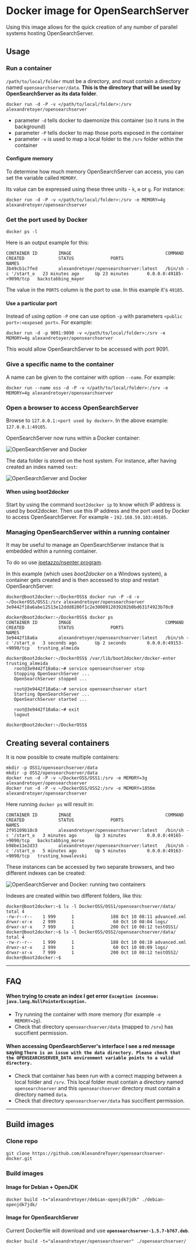 # Docker image for OpenSearchServer

Using this image allows for the quick creation of any number of parallel systems hosting OpenSearchServer. 


## Usage

### Run a container

`/path/to/local/folder` must be a directory, and must contain a directory named `opensearchserver/data`. **This is the directory that will be used by OpenSearchServer as its data folder**.

    docker run -d -P -v </path/to/local/folder>:/srv alexandretoyer/opensearchserver

* parameter `-d` tells docker to daemonize this container (so it runs in the background)
* parameter `-P` tells docker to map those ports exposed in the container
* parameter `-v` is used to map a local folder to the `/srv` folder within the container

#### Configure memory

To determine how much memory OpenSearchServer can access, you can set the variable called `MEMORY`.

Its value can be expressed using these three units - `k`, `m` or `g`. For instance:

    docker run -d -P -v </path/to/local/folder>:/srv -e MEMORY=4g alexandretoyer/opensearchserver

### Get the port used by Docker

    docker ps -l

Here is an output example for this:

    CONTAINER ID        IMAGE                                    COMMAND                CREATED             STATUS              PORTS                     NAMES
    3b49cb1c7fed        alexandretoyer/opensearchserver:latest   /bin/sh -c '/start_o   23 minutes ago      Up 23 minutes       0.0.0.0:49185->9090/tcp   backstabbing_mayer

The value in the `PORTS` column is the port to use. In this example it's `49185`.

#### Use a particular port

Instead of using option `-P` one can use option `-p` with parameters `<public port>:<exposed port>`. For example: 

    docker run -d -p 9091:9090 -v </path/to/local/folder>:/srv -e MEMORY=4g alexandretoyer/opensearchserver

This would allow OpenSearchServer to be accessed with port 9091.

### Give a specific name to the container

A name can be given to the container with option `--name`. For example:

    docker run --name oss -d -P -v </path/to/local/folder>:/srv -e MEMORY=4g alexandretoyer/opensearchserver

### Open a browser to access OpenSearchServer

Browse to `127.0.0.1:<port used by docker>`. In the above example: `127.0.0.1:49185`.


OpenSearchServer now runs within a Docker container:


![OpenSearchServer and Docker](docker_oss.png)

The data folder is stored on the host system. For instance, after having created an index named `test`:

![OpenSearchServer and Docker](docker_oss_2.png)

#### When using boot2docker

Start by using the command `boot2docker ip` to know which IP address is used by boot2docker. Then use this IP address and the port used by Docker to access OpenSearchServer. For example - `192.168.59.103:49185`.

### Managing OpenSearchServer within a running container

It may be useful to manage an OpenSearchServer instance that is embedded within a running container.

To do so use [jpetazzo/nsenter program](https://github.com/jpetazzo/nsenter).

In this example (which uses _boot2docker_ on a Windows system), a container gets created and is then accessed to stop and restart OpenSearchServer:

    docker@boot2docker:~/DockerOSS$ docker run -P -d -v ~/DockerOSS/OSS1:/srv alexandretoyer/opensearchserver
    3e9442f18a6abe12513e12ddd8206f1c2e3008912039202b0bd631f4923b78c0
    
    docker@boot2docker:~/DockerOSS$ docker ps
    CONTAINER ID        IMAGE                                    COMMAND                CREATED             STATUS              PORTS                     NAMES
    3e9442f18a6a        alexandretoyer/opensearchserver:latest   /bin/sh -c '/start_o   3 seconds ago       Up 2 seconds        0.0.0.0:49153->9090/tcp   trusting_almeida
    
    docker@boot2docker:~/DockerOSS$ /var/lib/boot2docker/docker-enter trusting_almeida
       root@3e9442f18a6a:~# service opensearchserver stop
       Stopping OpenSearchServer ...
       OpenSearchServer stopped ...
    
       root@3e9442f18a6a:~# service opensearchserver start
       Starting OpenSearchServer ...
       OpenSearchServer started ...
    
       root@3e9442f18a6a:~# exit
       logout
    
    docker@boot2docker:~/DockerOSS$ 

## Creating several containers
It is now possible to create multiple containers:

    mkdir -p OSS1/opensearchserver/data
    mkdir -p OSS2/opensearchserver/data
    docker run -d -P -v ~/DockerOSS/OSS1:/srv -e MEMORY=3g alexandretoyer/opensearchserver
    docker run -d -P -v ~/DockerOSS/OSS2:/srv -e MEMORY=1856m alexandretoyer/opensearchserver

Here running `docker ps` will result in:

    CONTAINER ID        IMAGE                                    COMMAND                CREATED             STATUS              PORTS                     NAMES
    2f95109b18c8        alexandretoyer/opensearchserver:latest   /bin/sh -c '/start_o   3 minutes ago       Up 3 minutes        0.0.0.0:49165->9090/tcp   backstabbing_morse
    b98be11e2d33        alexandretoyer/opensearchserver:latest   /bin/sh -c '/start_o   5 minutes ago       Up 5 minutes        0.0.0.0:49163->9090/tcp   trusting_kowalevski

These instances can be accessed by two separate browsers, and two different indexes can be created:

![OpenSearchServer and Docker: running two containers](docker_oss_two_instances.png)

Indexes are created within two different folders, like this:

    docker@boot2docker:~$ ls -l DockerOSS/OSS1/opensearchserver/data/
    total 4
    -rw-r--r--    1 999      1              188 Oct 10 08:11 advanced.xml
    drwxr-xr-x    2 999      1               60 Oct 10 08:04 logs/
    drwxr-xr-x    7 999      1              200 Oct 10 08:12 testOSS1/
    docker@boot2docker:~$ ls -l DockerOSS/OSS2/opensearchserver/data/
    total 4
    -rw-r--r--    1 999      1              188 Oct 10 08:10 advanced.xml
    drwxr-xr-x    2 999      1               60 Oct 10 08:09 logs/
    drwxr-xr-x    7 999      1              200 Oct 10 08:12 testOSS2/
    docker@boot2docker:~$

---


## FAQ

#### When trying to create an index I get error `Exception inconnue: java.lang.NullPointerException.`
* Try running the container with more memory (for example `-e MEMORY=2g`).
* Check that directory `opensearchserver/data` (mapped to `/srv`) has succifient permission.


#### When accessing OpenSearchServer's interface I see a red message saying `There is an issue with the data directory. Please check that the OPENSEARCHSERVER_DATA environment variable points to a valid directory.`

* Check that container has been run with a correct mapping between a local folder and `/srv`. This local folder must contain a directory named `opensearchserver` and this `opensearchserver` directory must contain a directory named `data`.
* Check that directory `opensearchserver/data` has succifient permission.

---


## Build images
### Clone repo

    git clone https://github.com/AlexandreToyer/opensearchserver-docker.git

### Build images

#### Image for Debian + OpenJDK

    docker build -t="alexandretoyer/debian-openjdk7jdk" ./debian-openjdk7jdk/

#### Image for OpenSearchServer

Current Dockerfile will download and use **`opensearchserver-1.5.7-b767.deb`**.

    docker build -t="alexandretoyer/opensearchserver" ./opensearchserver/
